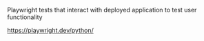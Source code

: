 Playwright tests that interact with deployed application to test user functionality

https://playwright.dev/python/